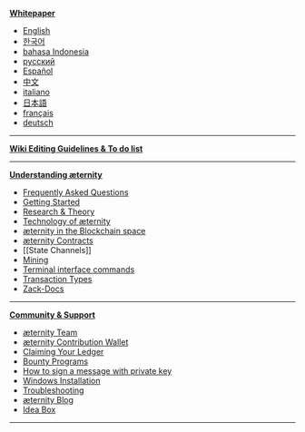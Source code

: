 [**Whitepaper**][doc] 
* [English][WP_engl]
* [한국어][WP_kr] 
* [bahasa Indonesia](Whitepaper_Indonesia)
* [русский](Whitepaper_Russian)
* [Español](Whitepaper_Español)
* [中文](Whitepaper_Chinese)
* [italiano](Whitepaper_Italian)
* [日本語](Whitepaper_Japanese)
* [français](Whitepaper_French)
* [deutsch](Whitepaper_Deutsch)
***
[**Wiki Editing Guidelines & To do list**][todo]
***
[**Understanding æternity**][understandAE]
* [Frequently Asked Questions][faq]
* [Getting Started][started]
* [Research & Theory][research] 
* [Technology of æternity][tech]
* [æternity in the Blockchain space][blockchainAndAE]
* [æternity Contracts][contracts]
* [[State Channels]]
* [Mining][mining]
* [Terminal interface commands](Terminal-interface-commands)
* [Transaction Types](Transaction-Types)
* [Zack-Docs](https://github.com/aeternity/testnet/tree/master/docs)
***
[**Community & Support**][contact]
* [æternity Team][team]
* [æternity Contribution Wallet](https://wallet.aeternity.com)
* [Claiming Your Ledger][ledgerclaim]
* [Bounty Programs][bounty]
* [How to sign a message with private key][privatekeymessage]
* [Windows Installation][wininstall]
* [Troubleshooting][troubleshooting]
* [æternity Blog](https://blog.aeternity.com)
* [Idea Box][ideabox]
***

[todo]: Wiki-Guidelines-&-To-Do's
[understandAE]: Understanding-æternity
[faq]: Frequently-Asked-Questions
[tech]: æternity-Technology
[research]: Research-and-Theory
[doc]: æternity-Documentation
[blockchainAndAE]: %C3%A6ternity-in-the-blockchain-space
[contracts]: æternity-Contracts
[team]: æternity-Team
[bounty]: Bounty
[ledgerclaim]: Claiming-Your-Ledger
[started]: Getting-Started
[contact]: Contacts-and-Groups
[privatekeymessage]: How-to-sign-a-message-with-a-private-key%3F
[ideabox]: Idea-Box
[wininstall]: Installing-on-Windows-(work-in-progress,-help-wanted)
[mining]: Mining
[troubleshooting]: Troubleshooting
[WP_engl]: Whitepaper_English
[WP_kr]: Whitepaper_korean-(%ED%95%9C%EA%B5%AD%EC%96%B4)